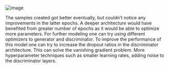 ![image](https://github.com/user-attachments/assets/05acdb53-1ed0-4849-9441-335ca7d95f92)

The samples created got better eventually, but couldn’t notice any improvements in the latter epochs. A deeper architecture would have benefited from greater number of epochs as it would be able to optimize more parameters. For further modeling one can try using different optimizers to generator and discriminator. To improve the performance of this model one can try to increase the dropout ratios in the discriminator architecture. This can solve the vanishing gradient problem. More hyperparameter techniques such as smaller learning rates, adding noise to the discriminator layers. 
